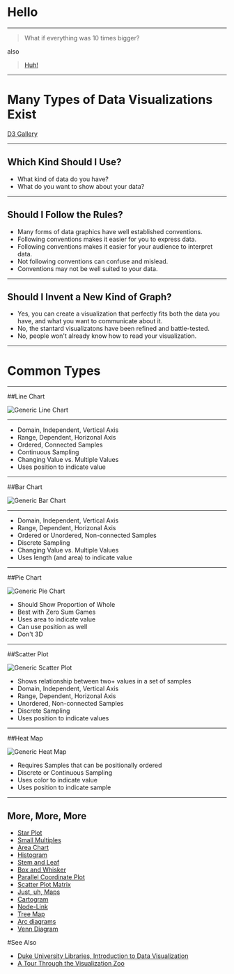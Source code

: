 # Hello

---

> What if everything was 10 times bigger?

also

> [Huh!](http://news.sky.com/story/1329954/world-first-as-message-sent-from-brain-to-brain)

------

# Many Types of Data Visualizations Exist

[D3 Gallery](https://github.com/mbostock/d3/wiki/Gallery)

---

## Which Kind Should I Use?

- What kind of data do you have?
- What do you want to show about your data?

---

## Should I Follow the Rules?

- Many forms of data graphics have well established conventions.
- Following conventions makes it easier for you to express data.
- Following conventions makes it easier for your audience to interpret data.
- Not following conventions can confuse and mislead.
- Conventions may not be well suited to your data.

---

## Should I Invent a New Kind of Graph?

- Yes, you can create a visualization that perfectly fits both the data you have, and what you want to communicate about it.
- No, the stantard visualizatons have been refined and battle-tested.
- No, people won't already know how to read your visualization.


------

# Common Types

---

##Line Chart

![Generic Line Chart](http://www.mycredenza.com/_resources/_images/line-chart.gif)

---

- Domain, Independent, Vertical Axis
- Range, Dependent, Horizonal Axis
- Ordered, Connected Samples
- Continuous Sampling 
- Changing Value vs. Multiple Values 
- Uses position to indicate value

---

##Bar Chart

![Generic Bar Chart](http://www.bbc.co.uk/bitesize/ks3/maths/images/bar_chart.gif)

---

- Domain, Independent, Vertical Axis
- Range, Dependent, Horizonal Axis
- Ordered or Unordered, Non-connected Samples
- Discrete Sampling
- Changing Value vs. Multiple Values
- Uses length (and area) to indicate value

---

##Pie Chart

![Generic Pie Chart](http://custom-analytics.thomsonreuterslifesciences.com/SpotfireWeb/Help/images/pie_chart_web.png)

- Should Show Proportion of Whole
- Best with Zero Sum Games
- Uses area to indicate value
- Can use position as well
- Don't 3D 

---

##Scatter Plot

![Generic Scatter Plot](http://staff.argyll.epsb.ca/jreed/math9/strand4/scatterplot1.gif)

- Shows relationship between two+ values in a set of samples
- Domain, Independent, Vertical Axis
- Range, Dependent, Horizonal Axis
- Unordered, Non-connected Samples
- Discrete Sampling
- Uses position to indicate values 

---

##Heat Map

![Generic Heat Map](http://upload.wikimedia.org/wikipedia/commons/thumb/2/24/ElectoralCollege2008.svg/349px-ElectoralCollege2008.svg.png)

- Requires Samples that can be positionally ordered
- Discrete or Continuous Sampling
- Uses color to indicate value
- Uses position to indicate sample 


------
## More, More, More

- [Star Plot](http://www.survo.fi/pictures/038c.gif)
- [Small Multiples](http://media.juiceanalytics.com/images/smallmultiples1.png)
- [Area Chart](http://www.mikebrittain.com/blog/wp-content/uploads/2010/02/os-market-share-global-quantcast.jpg)
- [Histogram ](http://www.juzaphoto.com/shared_files/articles/exposure/histogram_en.jpg)
- [Stem and Leaf](https://dr282zn36sxxg.cloudfront.net/datastreams/f-d%3A4fd2831f1bf0969b0d4d9acd4e1c689e5f5b326f1a15667214094e0f%2BIMAGE%2BIMAGE.1)
- [Box and Whisker](http://en.wikipedia.org/wiki/Box_plot)
- [Parallel Coordinate Plot](http://en.wikipedia.org/wiki/Parallel_coordinates)
- [Scatter Plot Matrix](http://homes.cs.washington.edu/~jheer/files/zoo/scatter_plot.png)
- [Just, uh, Maps](http://www.lib.utexas.edu/maps/world_maps/world_pol495.jpg)
- [Cartogram](http://en.wikipedia.org/wiki/Cartogram)
- [Node-Link](http://csirtfoundry.com/img/blog/2011-06-28-vis-what/radial.png)
- [Tree Map](http://en.wikipedia.org/wiki/Treemapping)
- [Arc diagrams](http://homes.cs.washington.edu/~jheer/files/zoo/ex/networks/arc.png)
- [Venn Diagram](http://xkcd.com/773/)


#See Also
- [Duke University Libraries, Introduction to Data Visualization](http://guides.library.duke.edu/vis_types)
- [A Tour Through the Visualization Zoo](http://homes.cs.washington.edu/~jheer/files/zoo/)
